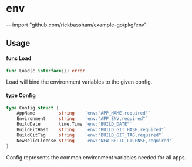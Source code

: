 # env
--
    import "github.com/rickbassham/example-go/pkg/env"


## Usage

#### func  Load

```go
func Load(c interface{}) error
```
Load will bind the environment variables to the given config.

#### type Config

```go
type Config struct {
	AppName         string    `env:"APP_NAME,required"`
	Environment     string    `env:"APP_ENV,required"`
	BuildDate       time.Time `env:"BUILD_DATE"`
	BuildGitHash    string    `env:"BUILD_GIT_HASH,required"`
	BuildGitTag     string    `env:"BUILD_GIT_TAG,required"`
	NewRelicLicense string    `env:"NEW_RELIC_LICENSE,required"`
}
```

Config represents the common environment variables needed for all apps.
